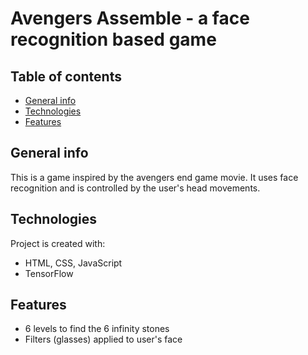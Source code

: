 # Avengers Assemble - a face recognition based game
## Table of contents
* [General info](#general-info)
* [Technologies](#technologies)
* [Features](#features)
## General info
This is a game inspired by the avengers end game movie. It uses face recognition and is controlled by the user's head movements.
## Technologies
Project is created with:
* HTML, CSS, JavaScript 
* TensorFlow
## Features 
* 6 levels to find the 6 infinity stones 
* Filters (glasses) applied to user's face
